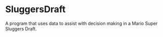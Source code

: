# SluggersDraft

A program that uses data to assist with decision making in a Mario Super Sluggers Draft. 
